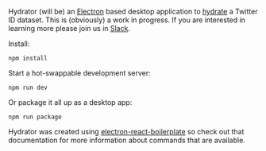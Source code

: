 Hydrator (will be) an [Electron] based desktop application to [hydrate] a
Twitter ID dataset.  This is (obviously) a work in progress. If you are
interested in learning more please join us in [Slack].

Install:

    npm install

Start a hot-swappable development server:

    npm run dev

Or package it all up as a desktop app:

    npm run package 

Hydrator was created using [electron-react-boilerplate] so check out that 
documentation for more information about commands that are available.

[Electron]: http://electron.atom.io/
[Slack]: https://docnowteam.slack.com
[electron-react-boilerplate]: https://github.com/chentsulin/electron-react-boilerplate
[hydrate]: https://medium.com/on-archivy/on-forgetting-e01a2b95272#.lrkof12q5
